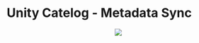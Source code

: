 # Unity Catelog - Metadata Sync 

<p align="center">
  <img src="https://github.com/IndraT97/UC_MetsStore/blob/master/image_final_enhanced.png">
</p>
